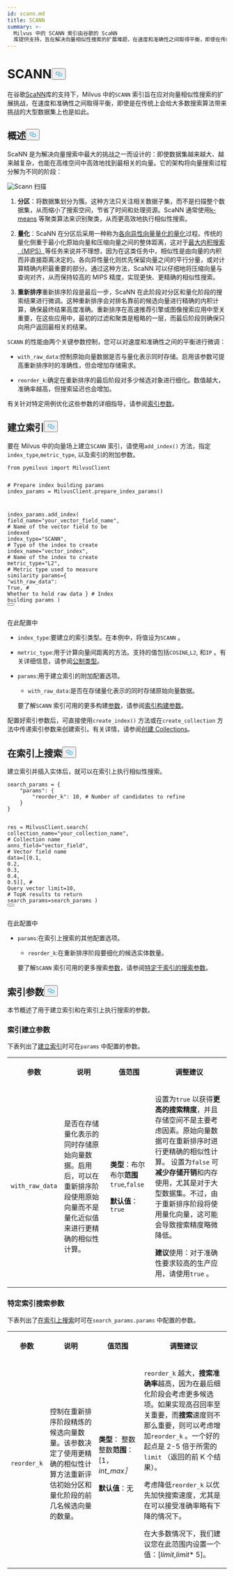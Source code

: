 ```yaml
---
id: scann.md
title: SCANN
summary: >-
  Milvus 中的 SCANN 索引由谷歌的 ScaNN
  库提供支持，旨在解决向量相似性搜索的扩展难题，在速度和准确性之间取得平衡，即使在传统上会给大多数搜索算法带来挑战的大型数据集上也是如此。
---
```

<h1 id="SCANN" class="common-anchor-header">SCANN<button data-href="#SCANN" class="anchor-icon" translate="no">
      <svg translate="no"
        aria-hidden="true"
        focusable="false"
        height="20"
        version="1.1"
        viewBox="0 0 16 16"
        width="16"
      >
        <path
          fill="#0092E4"
          fill-rule="evenodd"
          d="M4 9h1v1H4c-1.5 0-3-1.69-3-3.5S2.55 3 4 3h4c1.45 0 3 1.69 3 3.5 0 1.41-.91 2.72-2 3.25V8.59c.58-.45 1-1.27 1-2.09C10 5.22 8.98 4 8 4H4c-.98 0-2 1.22-2 2.5S3 9 4 9zm9-3h-1v1h1c1 0 2 1.22 2 2.5S13.98 12 13 12H9c-.98 0-2-1.22-2-2.5 0-.83.42-1.64 1-2.09V6.25c-1.09.53-2 1.84-2 3.25C6 11.31 7.55 13 9 13h4c1.45 0 3-1.69 3-3.5S14.5 6 13 6z"
        ></path>
      </svg>
    </button></h1><p>在谷歌<a href="https://github.com/google-research/google-research/blob/master/scann%2FREADME.md">ScaNN</a>库的支持下，Milvus 中的<code translate="no">SCANN</code> 索引旨在应对向量相似性搜索的扩展挑战，在速度和准确性之间取得平衡，即使是在传统上会给大多数搜索算法带来挑战的大型数据集上也是如此。</p>
<h2 id="Overview" class="common-anchor-header">概述<button data-href="#Overview" class="anchor-icon" translate="no">
      <svg translate="no"
        aria-hidden="true"
        focusable="false"
        height="20"
        version="1.1"
        viewBox="0 0 16 16"
        width="16"
      >
        <path
          fill="#0092E4"
          fill-rule="evenodd"
          d="M4 9h1v1H4c-1.5 0-3-1.69-3-3.5S2.55 3 4 3h4c1.45 0 3 1.69 3 3.5 0 1.41-.91 2.72-2 3.25V8.59c.58-.45 1-1.27 1-2.09C10 5.22 8.98 4 8 4H4c-.98 0-2 1.22-2 2.5S3 9 4 9zm9-3h-1v1h1c1 0 2 1.22 2 2.5S13.98 12 13 12H9c-.98 0-2-1.22-2-2.5 0-.83.42-1.64 1-2.09V6.25c-1.09.53-2 1.84-2 3.25C6 11.31 7.55 13 9 13h4c1.45 0 3-1.69 3-3.5S14.5 6 13 6z"
        ></path>
      </svg>
    </button></h2><p>ScaNN 是为解决向量搜索中最大的挑战之一而设计的：即使数据集越来越大、越来越复杂，也能在高维空间中高效地找到最相关的向量。它的架构将向量搜索过程分解为不同的阶段：</p>
<p>
  
   <span class="img-wrapper"> <img translate="no" src="/docs/v2.6.x/assets/scann.png" alt="Scann" class="doc-image" id="scann" />
   </span> <span class="img-wrapper"> <span>扫描</span> </span></p>
<ol>
<li><p><strong>分区</strong>：将数据集划分为簇。这种方法只关注相关数据子集，而不是扫描整个数据集，从而缩小了搜索空间，节省了时间和处理资源。ScaNN 通常使用<a href="https://zilliz.com/blog/k-means-clustering">k-means</a> 等聚类算法来识别聚类，从而更高效地执行相似性搜索。</p></li>
<li><p><strong>量化</strong>：ScaNN 在分区后采用一种称为<a href="https://arxiv.org/abs/1908.10396">各向异性向量量化的量化</a>过程。传统的量化侧重于最小化原始向量和压缩向量之间的整体距离，这对于<a href="https://papers.nips.cc/paper/5329-asymmetric-lsh-alsh-for-sublinear-time-maximum-inner-product-search-mips.pdf">最大内积搜索（MIPS）</a>等任务来说并不理想，因为在这类任务中，相似性是由向量的内积而非直接距离决定的。各向异性量化则优先保留向量之间的平行分量，或对计算精确内积最重要的部分。通过这种方法，ScaNN 可以仔细地将压缩向量与查询对齐，从而保持较高的 MIPS 精度，实现更快、更精确的相似性搜索。</p></li>
<li><p><strong>重新排序</strong>重新排序阶段是最后一步，ScaNN 在此阶段对分区和量化阶段的搜索结果进行微调。这种重新排序会对排名靠前的候选向量进行精确的内积计算，确保最终结果高度准确。重新排序在高速推荐引擎或图像搜索应用中至关重要，在这些应用中，最初的过滤和聚类是粗略的一层，而最后阶段则确保只向用户返回最相关的结果。</p></li>
</ol>
<p><code translate="no">SCANN</code> 的性能由两个关键参数控制，您可以对速度和准确性之间的平衡进行微调：</p>
<ul>
<li><p><code translate="no">with_raw_data</code>:控制原始向量数据是否与量化表示同时存储。启用该参数可提高重新排序时的准确性，但会增加存储需求。</p></li>
<li><p><code translate="no">reorder_k</code>:确定在重新排序的最后阶段对多少候选对象进行细化。数值越大，准确率越高，但搜索延迟也会增加。</p></li>
</ul>
<p>有关针对特定用例优化这些参数的详细指导，请参阅<a href="/docs/zh/scann.md#Index-params">索引参数</a>。</p>
<h2 id="Build-index" class="common-anchor-header">建立索引<button data-href="#Build-index" class="anchor-icon" translate="no">
      <svg translate="no"
        aria-hidden="true"
        focusable="false"
        height="20"
        version="1.1"
        viewBox="0 0 16 16"
        width="16"
      >
        <path
          fill="#0092E4"
          fill-rule="evenodd"
          d="M4 9h1v1H4c-1.5 0-3-1.69-3-3.5S2.55 3 4 3h4c1.45 0 3 1.69 3 3.5 0 1.41-.91 2.72-2 3.25V8.59c.58-.45 1-1.27 1-2.09C10 5.22 8.98 4 8 4H4c-.98 0-2 1.22-2 2.5S3 9 4 9zm9-3h-1v1h1c1 0 2 1.22 2 2.5S13.98 12 13 12H9c-.98 0-2-1.22-2-2.5 0-.83.42-1.64 1-2.09V6.25c-1.09.53-2 1.84-2 3.25C6 11.31 7.55 13 9 13h4c1.45 0 3-1.69 3-3.5S14.5 6 13 6z"
        ></path>
      </svg>
    </button></h2><p>要在 Milvus 中的向量场上建立<code translate="no">SCANN</code> 索引，请使用<code translate="no">add_index()</code> 方法，指定<code translate="no">index_type</code>,<code translate="no">metric_type</code>, 以及索引的附加参数。</p>
<pre><code translate="no" class="language-python"><span class="hljs-keyword">from</span> pymilvus <span class="hljs-keyword">import</span> MilvusClient

<span class="hljs-comment"># Prepare index building params</span>
index_params = MilvusClient.prepare_index_params()

index_params.add_index(
    field_name=<span class="hljs-string">&quot;your_vector_field_name&quot;</span>, <span class="hljs-comment"># Name of the vector field to be indexed</span>
<span class="highlighted-wrapper-line">    index_type=<span class="hljs-string">&quot;SCANN&quot;</span>, <span class="hljs-comment"># Type of the index to create</span></span>
    index_name=<span class="hljs-string">&quot;vector_index&quot;</span>, <span class="hljs-comment"># Name of the index to create</span>
    metric_type=<span class="hljs-string">&quot;L2&quot;</span>, <span class="hljs-comment"># Metric type used to measure similarity</span>
    params={
        <span class="hljs-string">&quot;with_raw_data&quot;</span>: <span class="hljs-literal">True</span>, <span class="hljs-comment"># Whether to hold raw data</span>
    } <span class="hljs-comment"># Index building params</span>
)
<button class="copy-code-btn"></button></code></pre>
<p>在此配置中</p>
<ul>
<li><p><code translate="no">index_type</code>:要建立的索引类型。在本例中，将值设为<code translate="no">SCANN</code> 。</p></li>
<li><p><code translate="no">metric_type</code>:用于计算向量间距离的方法。支持的值包括<code translate="no">COSINE</code>,<code translate="no">L2</code>, 和<code translate="no">IP</code> 。有关详细信息，请参阅<a href="/docs/zh/metric.md">公制类型</a>。</p></li>
<li><p><code translate="no">params</code>:用于建立索引的附加配置选项。</p>
<ul>
<li><code translate="no">with_raw_data</code>:是否在存储量化表示的同时存储原始向量数据。</li>
</ul>
<p>要了解<code translate="no">SCANN</code> 索引可用的更多构建<a href="/docs/zh/scann.md#Index-building-params">参数</a>，请参阅<a href="/docs/zh/scann.md#Index-building-params">索引构建参数</a>。</p></li>
</ul>
<p>配置好索引参数后，可直接使用<code translate="no">create_index()</code> 方法或在<code translate="no">create_collection</code> 方法中传递索引参数来创建索引。有关详情，请参阅<a href="/docs/zh/create-collection.md">创建 Collections</a>。</p>
<h2 id="Search-on-index" class="common-anchor-header">在索引上搜索<button data-href="#Search-on-index" class="anchor-icon" translate="no">
      <svg translate="no"
        aria-hidden="true"
        focusable="false"
        height="20"
        version="1.1"
        viewBox="0 0 16 16"
        width="16"
      >
        <path
          fill="#0092E4"
          fill-rule="evenodd"
          d="M4 9h1v1H4c-1.5 0-3-1.69-3-3.5S2.55 3 4 3h4c1.45 0 3 1.69 3 3.5 0 1.41-.91 2.72-2 3.25V8.59c.58-.45 1-1.27 1-2.09C10 5.22 8.98 4 8 4H4c-.98 0-2 1.22-2 2.5S3 9 4 9zm9-3h-1v1h1c1 0 2 1.22 2 2.5S13.98 12 13 12H9c-.98 0-2-1.22-2-2.5 0-.83.42-1.64 1-2.09V6.25c-1.09.53-2 1.84-2 3.25C6 11.31 7.55 13 9 13h4c1.45 0 3-1.69 3-3.5S14.5 6 13 6z"
        ></path>
      </svg>
    </button></h2><p>建立索引并插入实体后，就可以在索引上执行相似性搜索。</p>
<pre><code translate="no" class="language-python">search_params = {
    <span class="hljs-string">&quot;params&quot;</span>: {
        <span class="hljs-string">&quot;reorder_k&quot;</span>: <span class="hljs-number">10</span>, <span class="hljs-comment"># Number of candidates to refine</span>
    }
}

res = MilvusClient.search(
    collection_name=<span class="hljs-string">&quot;your_collection_name&quot;</span>, <span class="hljs-comment"># Collection name</span>
    anns_field=<span class="hljs-string">&quot;vector_field&quot;</span>, <span class="hljs-comment"># Vector field name</span>
    data=[[<span class="hljs-number">0.1</span>, <span class="hljs-number">0.2</span>, <span class="hljs-number">0.3</span>, <span class="hljs-number">0.4</span>, <span class="hljs-number">0.5</span>]],  <span class="hljs-comment"># Query vector</span>
    limit=<span class="hljs-number">10</span>,  <span class="hljs-comment"># TopK results to return</span>
    search_params=search_params
)
<button class="copy-code-btn"></button></code></pre>
<p>在此配置中</p>
<ul>
<li><p><code translate="no">params</code>:在索引上搜索的其他配置选项。</p>
<ul>
<li><code translate="no">reorder_k</code>:在重新排序阶段要细化的候选实体数量。</li>
</ul>
<p>要了解<code translate="no">SCANN</code> 索引可用的更多搜索<a href="/docs/zh/scann.md#Index-specific-search-params">参数</a>，请参阅<a href="/docs/zh/scann.md#Index-specific-search-params">特定于索引的搜索参数</a>。</p></li>
</ul>
<h2 id="Index-params" class="common-anchor-header">索引参数<button data-href="#Index-params" class="anchor-icon" translate="no">
      <svg translate="no"
        aria-hidden="true"
        focusable="false"
        height="20"
        version="1.1"
        viewBox="0 0 16 16"
        width="16"
      >
        <path
          fill="#0092E4"
          fill-rule="evenodd"
          d="M4 9h1v1H4c-1.5 0-3-1.69-3-3.5S2.55 3 4 3h4c1.45 0 3 1.69 3 3.5 0 1.41-.91 2.72-2 3.25V8.59c.58-.45 1-1.27 1-2.09C10 5.22 8.98 4 8 4H4c-.98 0-2 1.22-2 2.5S3 9 4 9zm9-3h-1v1h1c1 0 2 1.22 2 2.5S13.98 12 13 12H9c-.98 0-2-1.22-2-2.5 0-.83.42-1.64 1-2.09V6.25c-1.09.53-2 1.84-2 3.25C6 11.31 7.55 13 9 13h4c1.45 0 3-1.69 3-3.5S14.5 6 13 6z"
        ></path>
      </svg>
    </button></h2><p>本节概述了用于建立索引和在索引上执行搜索的参数。</p>
<h3 id="Index-building-params" class="common-anchor-header">索引建立参数</h3><p>下表列出了<a href="/docs/zh/scann.md#Build-index">建立索引</a>时可在<code translate="no">params</code> 中配置的参数。</p>
<table>
   <tr>
     <th><p>参数</p></th>
     <th><p>说明</p></th>
     <th><p>值范围</p></th>
     <th><p>调整建议</p></th>
   </tr>
   <tr>
     <td><p><code translate="no">with_raw_data</code></p></td>
     <td><p>是否在存储量化表示的同时存储原始向量数据。启用后，可以在重新排序阶段使用原始向量而不是量化近似值来进行更精确的相似性计算。</p></td>
     <td><p><strong>类型</strong>：布尔布尔<strong>范围</strong> <code translate="no">true</code>,<code translate="no">false</code></p>
<p><strong>默认值</strong>：<code translate="no">true</code></p></td>
     <td><p>设置为<code translate="no">true</code> 以获得<strong>更高的搜索精度</strong>，并且存储空间不是主要考虑因素。原始向量数据可在重新排序时进行更精确的相似性计算。 设置为<code translate="no">false</code> 可<strong>减少存储开销</strong>和内存使用，尤其是对于大型数据集。不过，由于重新排序阶段将使用量化向量，这可能会导致搜索精度略微降低。</p>
<p><strong>建议</strong>使用：对于准确性要求较高的生产应用，请使用<code translate="no">true</code> 。</p></td>
   </tr>
</table>
<h3 id="Index-specific-search-params" class="common-anchor-header">特定索引搜索参数</h3><p>下表列出了<a href="/docs/zh/scann.md#Search-on-index">在索引上搜索</a>时可在<code translate="no">search_params.params</code> 中配置的参数。</p>
<table>
   <tr>
     <th><p>参数</p></th>
     <th><p>说明</p></th>
     <th><p>值范围</p></th>
     <th><p>调整建议</p></th>
   </tr>
   <tr>
     <td><p><code translate="no">reorder_k</code></p></td>
     <td><p>控制在重新排序阶段精炼的候选向量数量。该参数决定了使用更精确的相似性计算方法重新评估初始分区和量化阶段的前几名候选向量的数量。</p></td>
     <td><p><strong>类型</strong>： 整数整数<strong>范围</strong>：[1，<em>int_max］</em></p>
<p><strong>默认值</strong>：无</p></td>
     <td><p><code translate="no">reorder_k</code> 越大，<strong>搜索准确率</strong>越高，因为在最后细化阶段会考虑更多候选项。如果实现高召回率至关重要，而<strong>搜索</strong>速度则不那么重要，则可以考虑增加<code translate="no">reorder_k</code> 。一个好的起点是 2-5 倍于所需的<code translate="no">limit</code> （返回的前 K 个结果）。</p>
<p>考虑降低<code translate="no">reorder_k</code> 以优先加快搜索速度，尤其是在可以接受准确率略有下降的情况下。</p>
<p>在大多数情况下，我们建议您在此范围内设置一个值：[<em>limit</em>,<em>limit</em>* 5]。</p></td>
   </tr>
</table>
